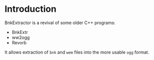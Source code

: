 # Introduction

BnkExtractor is a revival of some older C++ programs:

* BnkExtr
* ww2ogg
* Revorb

It allows extraction of `bnk` and `wem` files into the more usable `ogg` format.